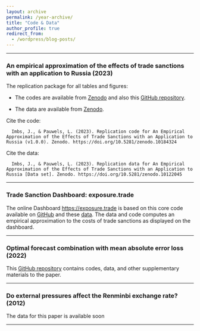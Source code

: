 ```yaml
---
layout: archive
permalink: /year-archive/
title: "Code & Data"
author_profile: true
redirect_from:
  - /wordpress/blog-posts/
---
```


----

### An empirical approximation of the effects of trade sanctions with an application to Russia (2023)

The replication package for all tables and figures:

- The codes are available from [Zenodo](https://doi.org/10.5281/zenodo.10184324) and also this [GitHub repository](https://github.com/laurentpauwels/sanctionpaper).

- The data are available from [Zenodo](https://doi.org/10.5281/zenodo.10184324).

Cite the code:
```
  Imbs, J., & Pauwels, L. (2023). Replication code for An Empirical Approximation of the Effects of Trade Sanctions with an Application to Russia (v1.0.0). Zenodo. https://doi.org/10.5281/zenodo.10184324
```
Cite the data:
```
  Imbs, J., & Pauwels, L. (2023). Replication data for An Empirical Approximation of the Effects of Trade Sanctions with an Application to Russia [Data set]. Zenodo. https://doi.org/10.5281/zenodo.10122045
```
----

### Trade Sanction Dashboard: exposure.trade

The online Dashboard <https://exposure.trade> is based on this core code available on [GitHub](https://github.com/laurentpauwels/sanctiondashboard) and these [data](https://drive.google.com/drive/u/1/folders/1_SH2RaFT4RN5Mwa2SYWzUfHm8LzAU2WK). The data and code computes an empirical approximation to the costs of trade sanctions as displayed on the dashboard.
  
---- 

### Optimal forecast combination with mean absolute error loss (2022) 

This [GitHub repository](https://github.com/laurentpauwels/maeloss) contains codes, data, and other supplementary materials to the paper.

----

### Do external pressures affect the Renminbi exchange rate? (2012)

The data for this paper is available soon


----

<!-- {% include base_path %}
{% capture written_year %}'None'{% endcapture %}
{% for post in site.posts %}
  {% capture year %}{{ post.date | date: '%Y' }}{% endcapture %}
  {% if year != written_year %}
    <h2 id="{{ year | slugify }}" class="archive__subtitle">{{ year }}</h2>
    {% capture written_year %}{{ year }}{% endcapture %}
  {% endif %}
  {% include archive-single.html %}
{% endfor %} -->
